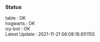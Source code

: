 ### Status


table : OK  
hogwarts : OK  
icy-bot : OK  
Latest Update : 2021-11-21 06:08:16.651155
